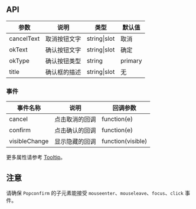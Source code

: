## API

| 参数 | 说明 | 类型 | 默认值 |
| --- | --- | --- | --- |
| cancelText | 取消按钮文字 | string\|slot | 取消 |
| okText | 确认按钮文字 | string\|slot | 确定 |
| okType | 确认按钮类型 | string | primary |
| title | 确认框的描述 | string\|slot | 无 |

### 事件
| 事件名称 | 说明 | 回调参数 |
| --- | --- | --- |
| cancel | 点击取消的回调 | function(e) |
| confirm | 点击确认的回调 | function(e) |
| visibleChange | 显示隐藏的回调 | function(visible) |

更多属性请参考 [Tooltip](/ant-design-vue/components/tooltip-cn/#API)。

## 注意

请确保 `Popconfirm` 的子元素能接受 `mouseenter`、`mouseleave`、`focus`、`click` 事件。
